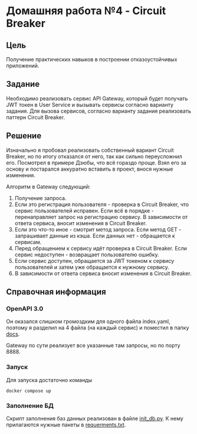 # Домашняя работа №4 - Circuit Breaker

## Цель

Получение практических навыков в построении отказоустойчивых приложений.

## Задание

Необходимо реализовать сервис API Gateway, который будет получать JWT токен в
User Service и вызывать сервисы согласно варианту задания.
Для вызова сервисов, согласно варианту задания реализовать паттерн Circuit Breaker.

## Решение

Изначально я пробовал реализовать собственный вариант Circuit Breaker, но по итогу отказался от него, так как сильно переусложнил его. Посмотрел в примере Дзюбы, что всё гораздо проще. Взял его за основу и постарался аккуратно вставить в проект, внося нужные изменения.

Алгоритм в Gateway следующий:

1. Получение запроса.
2. Если это регистрация пользователя - проверка в Circuit Breaker, что сервис пользователей исправен. Если всё в порядке - перенаправляет запрос на регистрацию сервису. В зависимости от ответа сервиса, вносит изменения в Circuit Breaker.
3. Если это что-то иное - смотрит метод запроса. Если метод GET - запрашивает данные из кэша. Если данных нет - обращается к сервисам.
4. Перед обращением к сервису идёт проверка в Circuit Breaker. Если сервис недоступен - возвращает пользователю ошибку.
5. Если сервис доступен, обращается за JWT токеном к сервису пользователей и затем уже обращается к нужному сервису.
6. В зависимости от ответа сервиса вносит изменения в Circuit Breaker.

## Справочная информация

### OpenAPI 3.0 
Он оказался слишком громоздким для одного файла index.yaml, поэтому я разделил на 4 файла (на каждый сервис) и поместил в папку [docs](https://github.com/MimkaKek/hl_mai_lab_04/tree/main/docs). 

Gateway по сути реализует все указанные там запросы, но по порту 8888.

### Запуск
Для запуска достаточно команды

```
docker compose up
```

### Заполнение БД
Скрипт заполнения баз данных реализован в файле [init_db.py](https://github.com/MimkaKek/hl_mai_lab_04/blob/main/init_db.py). К нему прилагаются нужные пакеты в [requerments.txt](https://github.com/MimkaKek/hl_mai_lab_04/blob/main/requirements.txt).
